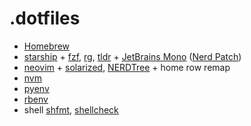 # .dotfiles

- [Homebrew][]
- [starship][] + [fzf][], [rg][], [tldr][] + [JetBrains Mono][] ([Nerd Patch][])
- [neovim][] + [solarized][], [NERDTree][] + home row remap
- [nvm][]
- [pyenv][]
- [rbenv][]
- shell [shfmt][], [shellcheck][]

[Homebrew]: https://brew.sh
[starship]: https://starship.rs
[fzf]: https://github.com/junegunn/fzf
[rg]: https://github.com/BurntSushi/ripgrep
[tldr]: https://github.com/dbrgn/tealdeer
[JetBrains Mono]: https://github.com/JetBrains/JetBrainsMono
[Nerd Patch]: https://github.com/ryanoasis/nerd-fonts/tree/master/patched-fonts/JetBrainsMono
[neovim]: https://neovim.io
[solarized]: https://github.com/altercation/vim-colors-solarized
[NERDTree]: https://github.com/preservim/nerdtree
[nvm]: https://github.com/nvm-sh/nvm
[pyenv]: https://github.com/pyenv/pyenv
[rbenv]: https://github.com/rbenv/rbenv
[shfmt]: https://github.com/mvdan/sh
[shellcheck]: https://www.shellcheck.net
